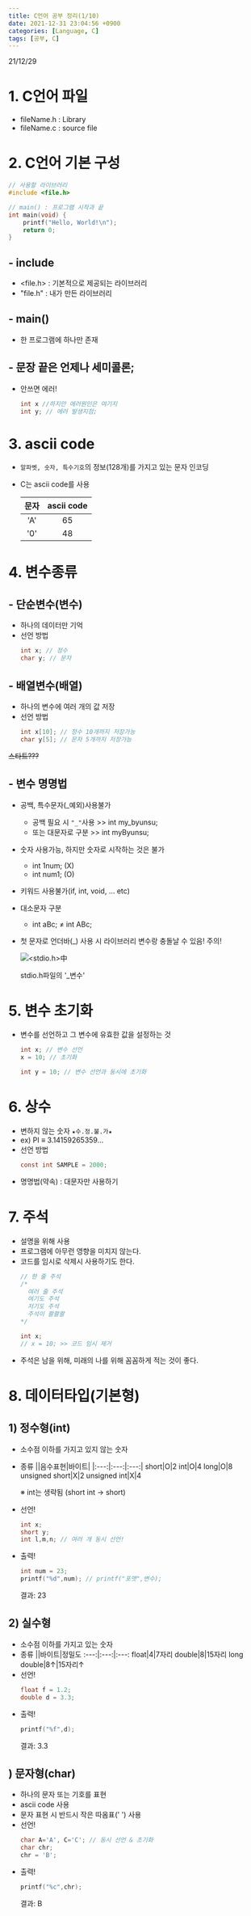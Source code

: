 ```yaml
---
title: C언어 공부 정리(1/10)
date: 2021-12-31 23:04:56 +0900
categories: [Language, C]
tags: [공부, C]
---
```


21/12/29
# 1. C언어 파일
- fileName.h : Library
- fileName.c : source file


# 2. C언어 기본 구성
```c
// 사용할 라이브러리
#include <file.h> 

// main() : 프로그램 시작과 끝
int main(void) { 
    printf("Hello, World!\n");
    return 0;
}
```
## - include
- <file.h> : 기본적으로 제공되는 라이브러리
- "file.h" : 내가 만든 라이브러리

## - main()
- 한 프로그램에 하나만 존재

## - 문장 끝은 언제나 세미콜론;
- 안쓰면 에러!
  ```c
  int x //하지만 에러원인은 여기지
  int y; // 에러 발생지점;
  ```

# 3. ascii code
- `알파벳, 숫자, 특수기호`의 정보(128개)를 가지고 있는 문자 인코딩
- C는 ascii code를 사용

  |문자|ascii code|
  |:---:|:---:|
  |'A'|65|
  |'0'|48|


# 4. 변수종류
## - 단순변수(변수)
  - 하나의 데이터만 기억
  - 선언 방법 
    ```c
    int x; // 정수
    char y; // 문자
    ```

## - 배열변수(배열)
  - 하나의 변수에 여러 개의 값 저장
  - 선언 방법
    ```c
    int x[10]; // 정수 10개까지 저장가능
    char y[5]; // 문자 5개까지 저장가능
    ```

~~스타트???~~
## - 변수 명명법
  - 공백, 특수문자(_예외)사용불가
    - 공백 필요 시 `"_"`사용 >> int my_byunsu;
    - 또는 대문자로 구분 >> int myByunsu;
  - 숫자 사용가능, 하지만 숫자로 시작하는 것은 불가
    - int 1num; (X)
    - int num1; (O)
  - 키워드 사용불가(if, int, void, ... etc)
  - 대소문자 구분
    - int aBc; ≠ int ABc;
  - 첫 문자로 언더바(_) 사용 시 라이브러리 변수랑 충돌날 수 있음! 주의!

    <img alt="<stdio.h>中" src="../assets/imgs/_var.png">
    <p>stdio.h파일의 '_변수'</p>


# 5. 변수 초기화
- 변수를 선언하고 그 변수에 유효한 값을 설정하는 것
  ```c
  int x; // 변수 선언
  x = 10; // 초기화

  int y = 10; // 변수 선언과 동시에 초기화
  ```


# 6. 상수
- 변하지 않는 숫자 `★수.정.불.가★`
- ex) PI ≡ 3.14159265359...
- 선언 방법
  ```c
  const int SAMPLE = 2000;
  ```
- 명명법(약속) : 대문자만 사용하기


# 7. 주석
- 설명을 위해 사용
- 프로그램에 아무런 영향을 미치지 않는다.
- 코드를 임시로 삭제시 사용하기도 한다.
  ```c
  // 한 줄 주석
  /*
    여러 줄 주석
    여기도 주석
    저기도 주석
    주석이 콸콸콸
  */

  int x;
  // x = 10; >> 코드 임시 제거
  ```
- 주석은 남을 위해, 미래의 나를 위해 꼼꼼하게 적는 것이 좋다.


# 8. 데이터타입(기본형)
## 1) 정수형(int)
- 소수점 이하를 가지고 있지 않는 숫자
- 종류
  ||음수표현|바이트|
  |:---:|:---:|:---:|
  short|O|2
  int|O|4
  long|O|8
  unsigned short|X|2
  unsigned int|X|4

  ※ int는 생략됨 (short int -> short)
- 선언!
  ```c
  int x;
  short y;
  int l,m,n; // 여러 개 동시 선언!
  ```
- 출력!
  ```c
  int num = 23;
  printf("%d",num); // printf("포맷",변수);
  ```
  결과: 23


## 2) 실수형
- 소수점 이하를 가지고 있는 숫자
- 종류
  ||바이트|정밀도
  :---:|:---:|:---:
  float|4|7자리
  double|8|15자리
  long double|8↑|15자리↑
- 선언!
  ```c
  float f = 1.2;
  double d = 3.3;
  ```
- 출력!
  ```c
  printf("%f",d);
  ```
  결과: 3.3


## ) 문자형(char)
- 하나의 문자 또는 기호를 표현
- ascii code 사용
- 문자 표현 시 반드시 작은 따옴표(' ') 사용
- 선언!
  ```c
  char A='A', C='C'; // 동시 선언 & 초기화
  char chr;
  chr = 'B';
  ```
- 출력!
  ```c
  printf("%c",chr);
  ```
  결과: B